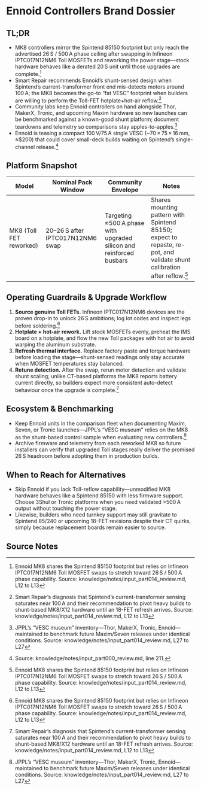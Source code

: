 # Ennoid Controllers Brand Dossier

## TL;DR

- MK8 controllers mirror the Spintend 85150 footprint but only reach the advertised 26 S / 500 A phase ceiling after swapping in Infineon IPTC017N12NM6 Toll MOSFETs and reworking the power stage—stock hardware behaves like a derated 20 S unit until those upgrades are complete.[^mk8_swap]
- Smart Repair recommends Ennoid’s shunt-sensed design when Spintend’s current-transformer front end mis-detects motors around 100 A; the MK8 becomes the go-to “fat VESC” footprint when builders are willing to perform the Toll-FET hotplate+hot-air reflow.[^ct_vs_shunt]
- Community labs keep Ennoid controllers on hand alongside Thor, MakerX, Tronic, and upcoming Maxim hardware so new launches can be benchmarked against a known-good shunt platform; document teardowns and telemetry so comparisons stay apples-to-apples.[^museum]
- Ennoid is teasing a compact 100 V/75 A single VESC (~70 × 75 × 16 mm, ≈$200) that could cover small-deck builds waiting on Spintend’s single-channel release.[^single_75a]

## Platform Snapshot

| Model | Nominal Pack Window | Community Envelope | Notes |
| --- | --- | --- | --- |
| MK8 (Toll FET reworked) | 20–26 S after IPTC017N12NM6 swap | Targeting ≈500 A phase with upgraded silicon and reinforced busbars | Shares mounting pattern with Spintend 85150; expect to repaste, re-pot, and validate shunt calibration after reflow.[^mk8_swap] |

## Operating Guardrails & Upgrade Workflow

1. **Source genuine Toll FETs.** Infineon IPTC017N12NM6 devices are the proven drop-in to unlock 26 S ambitions; log lot codes and inspect legs before soldering.[^mk8_swap]
2. **Hotplate + hot-air rework.** Lift stock MOSFETs evenly, preheat the IMS board on a hotplate, and flow the new Toll packages with hot air to avoid warping the aluminum substrate.
3. **Refresh thermal interface.** Replace factory paste and torque hardware before loading the stage—shunt-sensed readings only stay accurate when MOSFET temperatures stay balanced.
4. **Retune detection.** After the swap, rerun motor detection and validate shunt scaling; unlike CT-based platforms the MK8 reports battery current directly, so builders expect more consistent auto-detect behaviour once the upgrade is complete.[^ct_vs_shunt]

## Ecosystem & Benchmarking

- Keep Ennoid units in the comparison fleet when documenting Maxim, Seven, or Tronic launches—JPPL’s “VESC museum” relies on the MK8 as the shunt-based control sample when evaluating new controllers.[^museum]
- Archive firmware and telemetry from each reworked MK8 so future installers can verify that upgraded Toll stages really deliver the promised 26 S headroom before adopting them in production builds.

## When to Reach for Alternatives

- Skip Ennoid if you lack Toll-reflow capability—unmodified MK8 hardware behaves like a Spintend 85150 with less firmware support. Choose 3Shul or Tronic platforms when you need validated >500 A output without touching the power stage.
- Likewise, builders who need turnkey support may still gravitate to Spintend 85/240 or upcoming 18-FET revisions despite their CT quirks, simply because replacement boards remain easier to source.

## Source Notes

[^mk8_swap]: Ennoid MK8 shares the Spintend 85150 footprint but relies on Infineon IPTC017N12NM6 Toll MOSFET swaps to stretch toward 26 S / 500 A phase capability. Source: knowledge/notes/input_part014_review.md, L12 to L13
[^ct_vs_shunt]: Smart Repair’s diagnosis that Spintend’s current-transformer sensing saturates near 100 A and their recommendation to pivot heavy builds to shunt-based MK8/X12 hardware until an 18-FET refresh arrives. Source: knowledge/notes/input_part014_review.md, L12 to L13
[^museum]: JPPL’s “VESC museum” inventory—Thor, MakerX, Tronic, Ennoid—maintained to benchmark future Maxim/Seven releases under identical conditions. Source: knowledge/notes/input_part014_review.md, L27 to L27
[^single_75a]: Source: knowledge/notes/input_part000_review.md, line 211.

